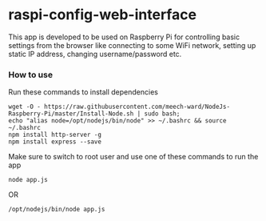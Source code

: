 # raspi-config-web-interface

This app is developed to be used on Raspberry Pi for controlling basic settings from the browser like connecting to some WiFi network, setting up static IP address, changing username/password etc.

### How to use 
Run these commands to install dependencies 
```
wget -O - https://raw.githubusercontent.com/meech-ward/NodeJs-Raspberry-Pi/master/Install-Node.sh | sudo bash;
echo "alias node=/opt/nodejs/bin/node" >> ~/.bashrc && source ~/.bashrc
npm install http-server -g
npm install express --save
```
Make sure to switch to root user and use one of these commands to run the app

```
node app.js
```
OR
```
/opt/nodejs/bin/node app.js
```
